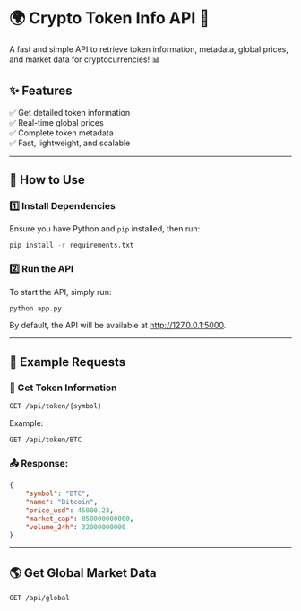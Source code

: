 # 🌍 Crypto Token Info API 🚀

A fast and simple API to retrieve token information, metadata, global prices, and market data for cryptocurrencies! 📊  

## ✨ Features

✅ Get detailed token information  
✅ Real-time global prices  
✅ Complete token metadata  
✅ Fast, lightweight, and scalable  

---

## 🚀 How to Use

### 1️⃣ Install Dependencies
Ensure you have Python and `pip` installed, then run:

```bash
pip install -r requirements.txt
```


### 2️⃣ Run the API
To start the API, simply run:

```bash
python app.py
```
By default, the API will be available at http://127.0.0.1:5000.

---

## 🔗 Example Requests

### 📌 Get Token Information

```bash
GET /api/token/{symbol}
```
Example:

```bash
GET /api/token/BTC
```
### 📤 Response:

```json
{
    "symbol": "BTC",
    "name": "Bitcoin",
    "price_usd": 45000.23,
    "market_cap": 850000000000,
    "volume_24h": 32000000000
}
```

---


## 🌎 Get Global Market Data

```bash
GET /api/global
```
